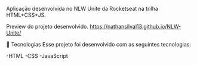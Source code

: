 

Aplicação desenvolvida no NLW Unite da Rocketseat na trilha HTML+CSS+JS.


Preview do projeto desenvolvido.
https://nathansilval13.github.io/NLW-Unite/


🚀 Tecnologias
Esse projeto foi desenvolvido com as seguintes tecnologias:

-HTML
-CSS
-JavaScript
